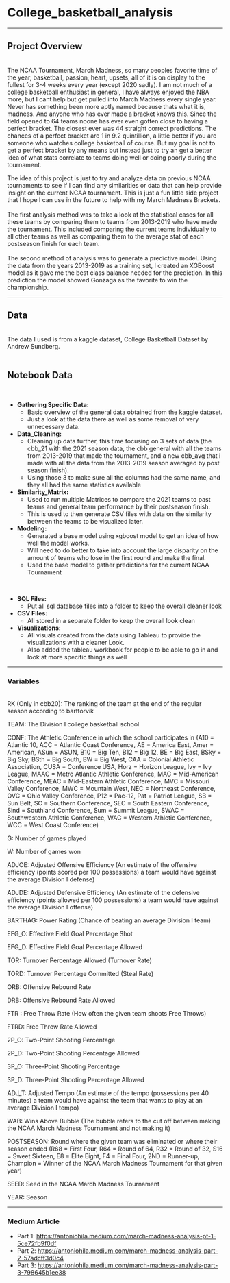 # College_basketball_analysis
___
## Project Overview <br>
<br>
The NCAA Tournament, March Madness, so many peoples favorite time of the year, basketball, passion, heart, upsets, all of it is on display to the fullest for 3-4 weeks every year (except 2020 sadly). I am not much of a college basketball enthusiast in general, I have always enjoyed the NBA more, but I cant help but get pulled into March Madness every single year. Never has something been more aptly named because thats what it is, madness. And anyone who has ever made a bracket knows this. Since the field opened to 64 teams noone has ever even gotten close to having a perfect bracket. The closest ever was 44 straight correct predictions. The chances of a perfect bracket are 1 in 9.2 quintillion, a little better if you are someone who watches college basketball of course. But my goal is not to get a perfect bracket by any means but instead just to try an get a better idea of what stats correlate to teams doing well or doing poorly during the tournament.

The idea of this project is just to try and analyze data on previous NCAA tournaments to see if I can find any similarities or data that can help provide insight on the current NCAA tournament. This is just a fun little side project that I hope I can use in the future to help with my March Madness Brackets.
<br>
<br>
The first analysis method was to take a look at the statistical cases for all these teams by comparing them to teams from 2013-2019 who have made the tournament. This included comparing the current teams individually to all other teams as well as comparing them to the average stat of each postseason finish for each team.
<br>
<br>
The second method of analysis was to generate a predictive model. Using the data from the years 2013-2019 as a training set, I created an XGBoost model as it gave me the best class balance needed for the prediction. In this prediction the model showed Gonzaga as the favorite to win the championship.
___

## Data <br>
<br>
The data I used is from a kaggle dataset, College Basketball Dataset by Andrew Sundberg. <br>
<br>

## Notebook Data <br>
<br>

- **Gathering Specific Data:** <br>
    - Basic overview of the general data obtained from the kaggle dataset.<br>
    - Just a look at the data there as well as some removal of very unnecessary data.
- **Data_Cleaning:** <br>
    - Cleaning up data further, this time focusing on 3 sets of data (the cbb_21 with the 2021 season data, the cbb general with all the teams from 2013-2019 that made the tournament, and a new cbb_avg that i made with all the data from the 2013-2019 season averaged by post season finish). <br>
    - Using those 3 to make sure all the columns had the same name, and they all had the same statistics available
- **Similarity_Matrix:** <br>
    - Used to run multiple Matrices to compare the 2021 teams to past teams and general team performance by their postseason finish. <br>
    - This is used to then generate CSV files with data on the similarity between the teams to be visualized later.
- **Modeling:** <br>
    - Generated a base model using xgboost model to get an idea of how well the model works. <br>
    - Will need to do better to take into account the large disparity on the amount of teams who lose in the first round and make the final.
    - Used the base model to gather predictions for the current NCAA Tournament
<br>

- **SQL Files:** <br>
    - Put all sql database files into a folder to keep the overall cleaner look
- **CSV Files:** <br>
    - All stored in a separate folder to keep the overall look clean
- **Visualizations:** <br>
    - All visuals created from the data using Tableau to provide the visualizations with a cleaner Look. <br>
    - Also added the tableau workbook for people to be able to go in and look at more specific things as well
___

### Variables <br>
<br>
RK (Only in cbb20): The ranking of the team at the end of the regular season according to barttorvik

TEAM: The Division I college basketball school

CONF: The Athletic Conference in which the school participates in (A10 = Atlantic 10, ACC = Atlantic Coast Conference, AE = America East, Amer = American, ASun = ASUN, B10 = Big Ten, B12 = Big 12, BE = Big East, BSky = Big Sky, BSth = Big South, BW = Big West, CAA = Colonial Athletic Association, CUSA = Conference USA, Horz = Horizon League, Ivy = Ivy League, MAAC = Metro Atlantic Athletic Conference, MAC = Mid-American Conference, MEAC = Mid-Eastern Athletic Conference, MVC = Missouri Valley Conference, MWC = Mountain West, NEC = Northeast Conference, OVC = Ohio Valley Conference, P12 = Pac-12, Pat = Patriot League, SB = Sun Belt, SC = Southern Conference, SEC = South Eastern Conference, Slnd = Southland Conference, Sum = Summit League, SWAC = Southwestern Athletic Conference, WAC = Western Athletic Conference, WCC = West Coast Conference)

G: Number of games played

W: Number of games won

ADJOE: Adjusted Offensive Efficiency (An estimate of the offensive efficiency (points scored per 100 possessions) a team would have against the average Division I defense)

ADJDE: Adjusted Defensive Efficiency (An estimate of the defensive efficiency (points allowed per 100 possessions) a team would have against the average Division I offense)

BARTHAG: Power Rating (Chance of beating an average Division I team)

EFG_O: Effective Field Goal Percentage Shot

EFG_D: Effective Field Goal Percentage Allowed

TOR: Turnover Percentage Allowed (Turnover Rate)

TORD: Turnover Percentage Committed (Steal Rate)

ORB: Offensive Rebound Rate

DRB: Offensive Rebound Rate Allowed

FTR : Free Throw Rate (How often the given team shoots Free Throws)

FTRD: Free Throw Rate Allowed

2P_O: Two-Point Shooting Percentage

2P_D: Two-Point Shooting Percentage Allowed

3P_O: Three-Point Shooting Percentage

3P_D: Three-Point Shooting Percentage Allowed

ADJ_T: Adjusted Tempo (An estimate of the tempo (possessions per 40 minutes) a team would have against the team that wants to play at an average Division I tempo)

WAB: Wins Above Bubble (The bubble refers to the cut off between making the NCAA March Madness Tournament and not making it)

POSTSEASON: Round where the given team was eliminated or where their season ended (R68 = First Four, R64 = Round of 64, R32 = Round of 32, S16 = Sweet Sixteen, E8 = Elite Eight, F4 = Final Four, 2ND = Runner-up, Champion = Winner of the NCAA March Madness Tournament for that given year)

SEED: Seed in the NCAA March Madness Tournament

YEAR: Season
___
### Medium Article

- Part 1: https://antoniohila.medium.com/march-madness-analysis-pt-1-5ce72fb9f0df
- Part 2: https://antoniohila.medium.com/march-madness-analysis-part-2-57adcff3d0c4
- Part 3: https://antoniohila.medium.com/march-madness-analysis-part-3-798645b1ee38

